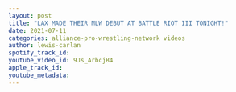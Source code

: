 ```yaml
---
layout: post
title: "LAX MADE THEIR MLW DEBUT AT BATTLE RIOT III TONIGHT!"
date: 2021-07-11
categories: alliance-pro-wrestling-network videos
author: lewis-carlan
spotify_track_id: 
youtube_video_id: 9Js_ArbcjB4
apple_track_id: 
youtube_metadata: 
---
```

